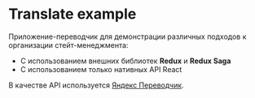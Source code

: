 # Translate example

Приложение-переводчик для демонстрации различных подходов к организации стейт-менеджмента:
* С использованием внешних библиотек **Redux** и **Redux Saga**
* С использованием только нативных API React

В качестве API используется [Яндекс Переводчик](https://translate.yandex.ru/developers).
